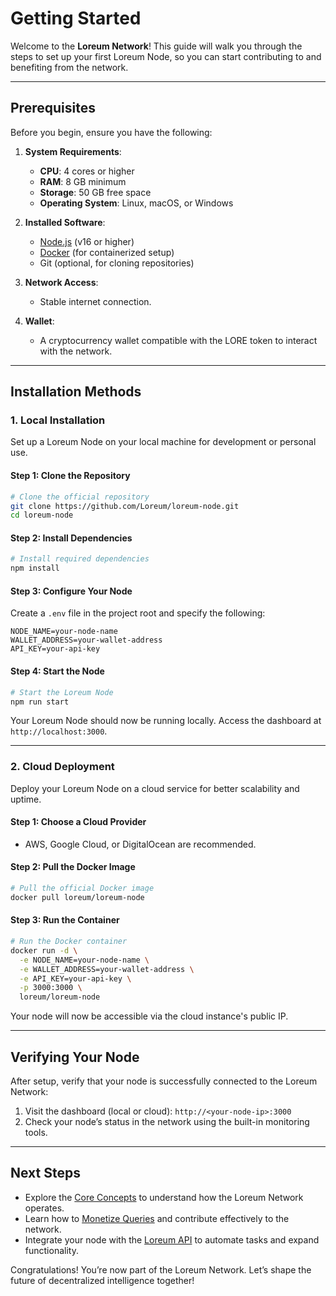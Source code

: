 # Getting Started

Welcome to the **Loreum Network**! This guide will walk you through the steps to set up your first Loreum Node, so you can start contributing to and benefiting from the network.

---

## Prerequisites

Before you begin, ensure you have the following:

1. **System Requirements**:
   - **CPU**: 4 cores or higher
   - **RAM**: 8 GB minimum
   - **Storage**: 50 GB free space
   - **Operating System**: Linux, macOS, or Windows

2. **Installed Software**:
   - [Node.js](https://nodejs.org/) (v16 or higher)
   - [Docker](https://www.docker.com/) (for containerized setup)
   - Git (optional, for cloning repositories)

3. **Network Access**:
   - Stable internet connection.

4. **Wallet**:
   - A cryptocurrency wallet compatible with the LORE token to interact with the network.

---

## Installation Methods

### **1. Local Installation**

Set up a Loreum Node on your local machine for development or personal use.

#### Step 1: Clone the Repository
```bash
# Clone the official repository
git clone https://github.com/Loreum/loreum-node.git
cd loreum-node
```

#### Step 2: Install Dependencies
```bash
# Install required dependencies
npm install
```

#### Step 3: Configure Your Node
Create a `.env` file in the project root and specify the following:

```plaintext
NODE_NAME=your-node-name
WALLET_ADDRESS=your-wallet-address
API_KEY=your-api-key
```

#### Step 4: Start the Node
```bash
# Start the Loreum Node
npm run start
```
Your Loreum Node should now be running locally. Access the dashboard at `http://localhost:3000`.

---

### **2. Cloud Deployment**

Deploy your Loreum Node on a cloud service for better scalability and uptime.

#### Step 1: Choose a Cloud Provider
- AWS, Google Cloud, or DigitalOcean are recommended.

#### Step 2: Pull the Docker Image
```bash
# Pull the official Docker image
docker pull loreum/loreum-node
```

#### Step 3: Run the Container
```bash
# Run the Docker container
docker run -d \
  -e NODE_NAME=your-node-name \
  -e WALLET_ADDRESS=your-wallet-address \
  -e API_KEY=your-api-key \
  -p 3000:3000 \
  loreum/loreum-node
```

Your node will now be accessible via the cloud instance's public IP.

---

## Verifying Your Node

After setup, verify that your node is successfully connected to the Loreum Network:

1. Visit the dashboard (local or cloud): `http://<your-node-ip>:3000`
2. Check your node’s status in the network using the built-in monitoring tools.

---

## Next Steps

- Explore the [Core Concepts](core/overview.md) to understand how the Loreum Network operates.
- Learn how to [Monetize Queries](guides/advanced/query-optimization.md) and contribute effectively to the network.
- Integrate your node with the [Loreum API](api/overview.md) to automate tasks and expand functionality.

Congratulations! You’re now part of the Loreum Network. Let’s shape the future of decentralized intelligence together!



